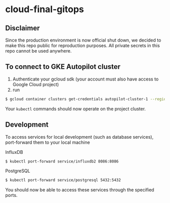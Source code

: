 # cloud-final-gitops

## Disclaimer
Since the production environment is now official shut down, we decided to make this repo public for reproduction purposes. All private secrets in this repo cannot be used anywhere.

## To connect to GKE Autopilot cluster

1. Authenticate your gcloud sdk (your account must also have access to Google Cloud project)
2. run

```bash
$ gcloud container clusters get-credentials autopilot-cluster-1 --region asia-southeast1 --project cloud-final-346107
```

Your `kubectl` commands should now operate on the project cluster.

## Development

To access services for local development (such as database services), port-forward them to your local machine

InfluxDB

```bash
$ kubectl port-forward service/influxdb2 8086:8086
```

PostgreSQL

```bash
$ kubectl port-forward service/postgresql 5432:5432
```

You should now be able to access these services through the specified ports.
